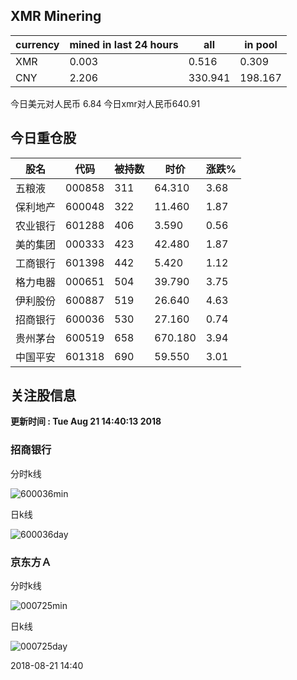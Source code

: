 ## XMR Minering

|currency|mined in last 24 hours|all|in pool|
|---|---|---|---|
|XMR|0.003|0.516|0.309|
|CNY|2.206|330.941|198.167|

今日美元对人民币 6.84	今日xmr对人民币640.91


## 今日重仓股 

|股名|代码|被持数|时价|涨跌%|
|---|---|---|---|---|
|五粮液|000858|311|64.310|3.68|
|保利地产|600048|322|11.460|1.87|
|农业银行|601288|406|3.590|0.56|
|美的集团|000333|423|42.480|1.87|
|工商银行|601398|442|5.420|1.12|
|格力电器|000651|504|39.790|3.75|
|伊利股份|600887|519|26.640|4.63|
|招商银行|600036|530|27.160|0.74|
|贵州茅台|600519|658|670.180|3.94|
|中国平安|601318|690|59.550|3.01|

## 关注股信息
**更新时间 : Tue Aug 21 14:40:13 2018**
### 招商银行 
分时k线

![600036min](http://image.sinajs.cn/newchart/min/n/sh600036.gif)

日k线

![600036day](http://image.sinajs.cn/newchart/daily/n/sh600036.gif)

### 京东方Ａ 
分时k线

![000725min](http://image.sinajs.cn/newchart/min/n/sz000725.gif)

日k线

![000725day](http://image.sinajs.cn/newchart/daily/n/sz000725.gif)

2018-08-21 14:40